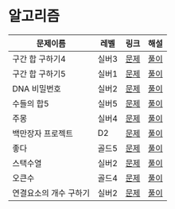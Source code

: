 # 알고리즘

| 문제이름            | 레벨 | 링크 | 해설  |
|-----------------| --- | --- |------|
|구간 합 구하기4| 실버3 | [문제](https://www.acmicpc.net/problem/11659)|[풀이](https://velog.io/@wxxhyeong/%EB%B0%B1%EC%A4%80-11659.-%EA%B5%AC%EA%B0%84-%ED%95%A9-%EA%B5%AC%ED%95%98%EA%B8%B04)|
|구간 합 구하기5| 실버1 | [문제](https://www.acmicpc.net/problem/11660)|[풀이](https://velog.io/@wxxhyeong/%EB%B0%B1%EC%A4%80-11660.-%EA%B5%AC%EA%B0%84-%ED%95%A9-%EA%B5%AC%ED%95%98%EA%B8%B05)|
|DNA 비밀번호| 실버2 | [문제](https://www.acmicpc.net/problem/12891)|[풀이](https://velog.io/@wxxhyeong/%EB%B0%B1%EC%A4%80-12891.-DNA-%EB%B9%84%EB%B0%80%EB%B2%88%ED%98%B8)|
|수들의 합5| 실버5 | [문제](https://www.acmicpc.net/problem/2018)|[풀이](https://velog.io/@wxxhyeong/%EB%B0%B1%EC%A4%80-2018.-%EC%88%98%EB%93%A4%EC%9D%98-%ED%95%A95)|
|주몽| 실버4| [문제](https://www.acmmicpc.net/problem/1940)|[풀이](https://velog.io/@wxxhyeong/%EB%B0%B1%EC%A4%80-1940.-%EC%A3%BC%EB%AA%BD)|
|백만장자 프로젝트| D2 | [문제](https://swexpertacademy.com/main/code/problem/problemDetail.do?problemLevel=3&contestProbId=AV5LrsUaDxcDFAXc&categoryId=AV5LrsUaDxcDFAXc&categoryType=CODE&problemTitle=&orderBy=INQUERY_COUNT&selectCodeLang=ALL&select-1=3&pageSize=10&pageIndex=1)|[풀이](https://velog.io/@wxxhyeong/swea-1859.-%EB%B0%B1%EB%A7%8C%EC%9E%A5%EC%9E%90-%ED%94%84%EB%A1%9C%EC%A0%9D)|
|좋다|골드5|[문제](https://www.acmicpc.net/problem/1253)|[풀이](https://velog.io/@wxxhyeong/%EB%B0%B1%EC%A4%80-1253.-%EC%A2%8B%EB%8B%A4)|
|스택수열|실버2|[문제](https://www.acmicpc.net/problem/1874)|[풀이](https://velog.io/@wxxhyeong/%EB%B0%B1%EC%A4%80-1874.-%EC%8A%A4%ED%83%9D%EC%88%98%EC%97%B4-%EC%9E%90%EB%B0%94-%ED%8C%8C%EC%9D%B4%EC%8D%AC)|
|오큰수|골드4|[문제](https://acmicpc.net/problem/17298)|[풀이](https://velog.io/@wxxhyeong/%EB%B0%B1%EC%A4%80-17298.-%EC%98%A4%ED%81%B0%EC%88%98)|
|연결요소의 개수 구하기|실버2|[문제](https://www.acmicpc.net/problem/11724)|[풀이](https://velog.io/@wxxhyeong/%EB%B0%B1%EC%A4%80-11724.-%EC%97%B0%EA%B2%B0%EC%9A%94%EC%86%8C%EC%9D%98-%EA%B0%9C%EC%88%98-%EA%B5%AC%ED%95%98%EA%B8%B0)|
